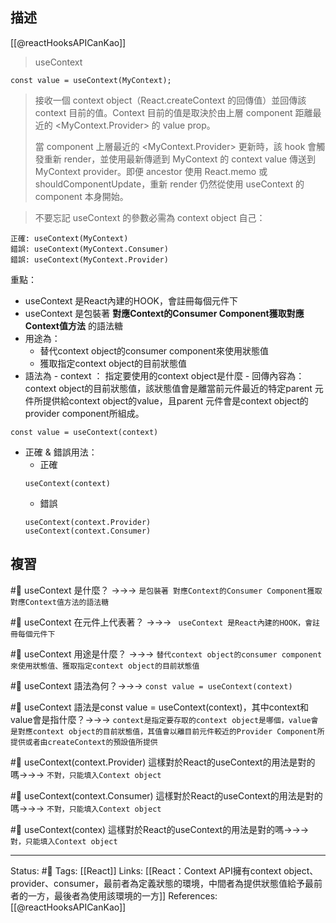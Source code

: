 ## 描述
[[@reactHooksAPICanKao]]
> useContext
```
const value = useContext(MyContext);
```

> 接收一個 context object（React.createContext 的回傳值）並回傳該 context 目前的值。Context 目前的值是取決於由上層 component 距離最近的 <MyContext.Provider> 的 value prop。
> 
> 當 component 上層最近的 <MyContext.Provider> 更新時，該 hook 會觸發重新 render，並使用最新傳遞到 MyContext 的 context value 傳送到 MyContext provider。即便 ancestor 使用 React.memo 或 shouldComponentUpdate，重新 render 仍然從使用 useContext 的 component 本身開始。

> 不要忘記 useContext 的參數必需為 context object 自己：
```
正確: useContext(MyContext)
錯誤: useContext(MyContext.Consumer)
錯誤: useContext(MyContext.Provider)
```


重點：
- useContext 是React內建的HOOK，會註冊每個元件下
- useContext 是包裝著 **對應Context的Consumer Component獲取對應Context值方法** 的語法糖
- 用途為：
	- 替代context object的consumer component來使用狀態值
	- 獲取指定context object的目前狀態值
- 語法為
	  - context ： 指定要使用的context object是什麼
	  - 回傳內容為：context object的目前狀態值，該狀態值會是離當前元件最近的特定parent 元件所提供給context object的value，且parent 元件會是context object的provider component所組成。
```
const value = useContext(context)
```
- 正確 & 錯誤用法：
	- 正確
	```
	useContext(context)
	```
	- 錯誤
	```
	useContext(context.Provider)
	useContext(context.Consumer)
	```

## 複習

#🧠 useContext 是什麼？  ->->-> `是包裝著 對應Context的Consumer Component獲取對應Context值方法的語法糖`
<!--SR:!2022-12-27,59,250-->

#🧠 useContext 在元件上代表著？ ->->-> ` useContext 是React內建的HOOK，會註冊每個元件下`
<!--SR:!2022-11-13,13,230-->

#🧠 useContext  用途是什麼？ ->->-> `替代context object的consumer component來使用狀態值、獲取指定context object的目前狀態值`
<!--SR:!2023-01-16,74,250-->

#🧠 useContext 語法為何？->->-> `const value = useContext(context)`
<!--SR:!2023-01-16,74,250-->

#🧠 useContext 語法是const value = useContext(context)，其中context和value會是指什麼？->->-> `context是指定要存取的context object是哪個，value會是對應context object的目前狀態值，其值會以離目前元件較近的Provider Component所提供或者由createContext的預設值所提供`
<!--SR:!2023-01-16,74,250-->

#🧠 useContext(context.Provider) 這樣對於React的useContext的用法是對的嗎->->-> `不對，只能填入Context object`
<!--SR:!2022-12-16,52,250-->

#🧠 useContext(context.Consumer) 這樣對於React的useContext的用法是對的嗎->->-> `不對，只能填入Context object`
<!--SR:!2023-01-08,68,250-->

#🧠 useContext(contex) 這樣對於React的useContext的用法是對的嗎->->-> `對，只能填入Context object`
<!--SR:!2023-01-08,69,250-->


---
Status: #🌱 
Tags:
[[React]]
Links:
[[React：Context API擁有context object、provider、consumer，最前者為定義狀態的環境，中間者為提供狀態值給予最前者的一方，最後者為使用該環境的一方]]
References:
[[@reactHooksAPICanKao]]